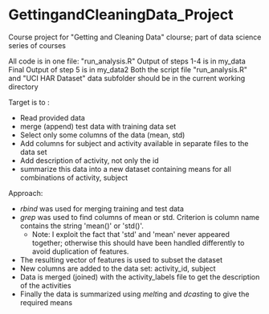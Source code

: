GettingandCleaningData_Project
==============================
Course project for "Getting and Cleaning Data" clourse; part of data science series of courses

All code is in one file: "run_analysis.R"
Output of steps 1-4 is in my_data
Final Output of step 5 is in my_data2
Both the script file "run_analysis.R" and "UCI HAR Dataset" data subfolder should be in the current working directory

Target is to : 
* Read provided data 
* merge (append) test data with training data set
* Select only some columns of the data (mean, std)
* Add columns for subject and activity available in separate files to the data set
* Add description of activity, not only the id
* summarize this data into a new dataset containing means for all combinations of activity, subject

Approach:
* *rbind* was used for merging training and test data
* *grep* was used to find columns of mean or std. Criterion is column name contains the string 'mean()' or 'std()'. 
  * Note: I exploit the fact that 'std' and 'mean' never appeared together; otherwise this should have been handled differently to avoid duplication of features.
* The resulting vector of features is used to subset the dataset
* New columns are added to the data set: activity_id, subject
* Data is merged (joined) with the activity_labels file to get the description of the activities
* Finally the data is summarized using *melt*ing and *dcast*ing to give the required means
